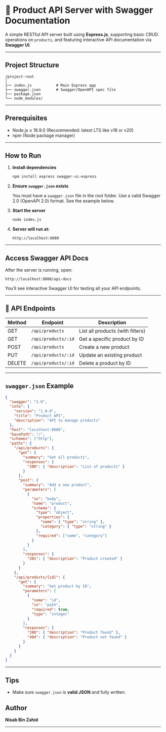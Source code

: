 # 🧾 Product API Server with Swagger Documentation

A simple RESTful API server built using **Express.js**, supporting basic CRUD operations on `products`, and featuring interactive API documentation via **Swagger UI**.

---

##  Project Structure

```
/project-root
│
├── index.js           # Main Express app
├── swagger.json       # Swagger/OpenAPI spec file
├── package.json
└── node_modules/
```

---

##  Prerequisites

- Node.js ≥ 16.9.0 (Recommended: latest LTS like v18 or v20)
- npm (Node package manager)

---

##  How to Run

1. **Install dependencies**

   ```bash
   npm install express swagger-ui-express
   ```

2. **Ensure `swagger.json` exists**

   You must have a `swagger.json` file in the root folder. Use a valid Swagger 2.0 (OpenAPI 2.0) format. See the example below.

3. **Start the server**

   ```bash
   node index.js
   ```

4. **Server will run at:**

   ```
   http://localhost:8080
   ```

---

##  Access Swagger API Docs

After the server is running, open:

```
http://localhost:8080/api-docs
```

You’ll see interactive Swagger UI for testing all your API endpoints.

---

## 📡 API Endpoints

| Method | Endpoint             | Description                      |
|--------|----------------------|----------------------------------|
| GET    | `/api/products`      | List all products (with filters) |
| GET    | `/api/products/:id`  | Get a specific product by ID     |
| POST   | `/api/products`      | Create a new product             |
| PUT    | `/api/products/:id`  | Update an existing product       |
| DELETE | `/api/products/:id`  | Delete a product by ID           |

---

## `swagger.json` Example

```json
{
  "swagger": "2.0",
  "info": {
    "version": "1.0.0",
    "title": "Product API",
    "description": "API to manage products"
  },
  "host": "localhost:8080",
  "basePath": "/",
  "schemes": ["http"],
  "paths": {
    "/api/products": {
      "get": {
        "summary": "Get all products",
        "responses": {
          "200": { "description": "List of products" }
        }
      },
      "post": {
        "summary": "Add a new product",
        "parameters": [
          {
            "in": "body",
            "name": "product",
            "schema": {
              "type": "object",
              "properties": {
                "name": { "type": "string" },
                "category": { "type": "string" }
              },
              "required": ["name", "category"]
            }
          }
        ],
        "responses": {
          "201": { "description": "Product created" }
        }
      }
    },
    "/api/products/{id}": {
      "get": {
        "summary": "Get product by ID",
        "parameters": [
          {
            "name": "id",
            "in": "path",
            "required": true,
            "type": "integer"
          }
        ],
        "responses": {
          "200": { "description": "Product found" },
          "404": { "description": "Product not found" }
        }
      }
    }
  }
}
```

---

## Tips

- Make sure `swagger.json` is **valid JSON** and fully written.

##  Author

**Nisab Bin Zahid**

---
